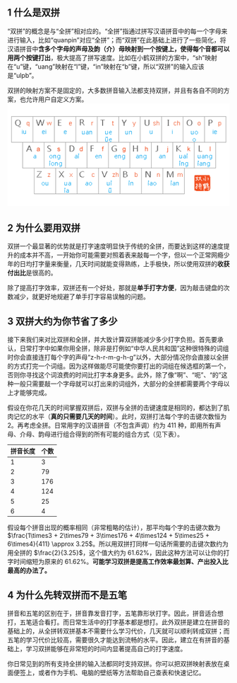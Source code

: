## 1 什么是双拼
“双拼”的概念是与“全拼”相对应的。“全拼”指通过拼写汉语拼音中的每一个字母来进行输入，比如“quanpin”对应“全拼”；而“双拼”在此基础上进行了一些简化，将汉语拼音中**含多个字母的声母及韵（介）母映射到一个按键上，使得每个音都可以用两个按键打出**，极大提高了拼写速度。比如在小鹤双拼的方案中，“sh”映射在“u”键，“uang”映射在“l”键，“in”映射在“b”键，所以“双拼”的输入应该是“ulpb”。

双拼的映射方案不是固定的，大多数拼音输入法都支持双拼，并且有各自不同的方案，也允许用户自定义方案。
![](./hejp.png)

## 2 为什么要用双拼
<!-- 讲双拼的优点，比如上手快，收获付出比高，提高工作效率，单手打字 -->
双拼一个最显著的优势就是打字速度明显快于传统的全拼，而要达到这样的速度提升的成本并不高，一开始你可能需要对照着表来敲每一个字，但以一个正常网瘾少年的日均打字量来衡量，几天时间就能变得熟练，上手极快，所以使用双拼的**收获付出比**是很高的。

除了提高打字效率，双拼还有一个好处，那就是**单手打字方便**，因为敲击键盘的次数减少，就更好地规避了单手打字容易误触的问题。

## 3 双拼大约为你节省了多少
接下来我们来对比双拼和全拼，并大致计算双拼能减少多少打字负担。首先要承认，日常打字中如果你用全拼，除非是打例如“中华人民共和国”这种很特殊的词组时你会直接连打每个字的声母“z-h-r-m-g-h-g”以外，大部分情况你会直接以全拼的方式打完一个词组。因为这样做能尽可能使你要打出的词组在候选框的第一个，否则你寻找这个词浪费的时间比打字本身更多。此外，除了像“啊”、“呃”、“的”这种一般只需要敲一个字母就可以打出来的词组外，大部分的全拼都需要两个字母以上才能够完成。

假设在你花几天的时间掌握双拼后，双拼与全拼的击键速度是相同的，都达到了肌肉记忆的水平（**真的只需要几天的时间**）。此时，双拼打法每个字的击键次数恒为 2。再考虑全拼。日常用字的汉语拼音（不包含声调）约为 411 种，即用所有声母、介母、韵母进行组合得到的所有可能的组合方式（见下表）。
<!-- | 拼音长度 | 1 | 2 | 3 | 4 | 5 | 6 |
| - | - | - | - | - | - | - |
| 个数 | 3 | 79 | 176 | 124 | 25 | 4 | -->

| 拼音长度 | 个数 |
| - | - |
| 1 | 3 |
| 2 | 79 |
| 3 | 176 |
| 4 | 124 |
| 5 | 25 |
| 6 | 4 |
假设每个拼音出现的概率相同（非常粗略的估计），那平均每个字的击键次数为 $\frac{1\times3 + 2\times79 + 3\times176 + 4\times124 + 5\times25 + 6\times4}{411} \approx 3.25$。所以用双拼打同样一句话所需要的击键次数约为用全拼的 $\frac{2}{3.25}$，这个值大约为 $61.62\%$，因此这种方法可以让你的打字时间缩短为原来的  $61.62\%$。**可能学习双拼是提高工作效率最划算、产出投入比最高的办法了。**

## 4 为什么先转双拼而不是五笔
拼音和五笔的区别在于，拼音靠发音打字，五笔靠形状打字。因此，拼音适合想打，五笔适合看打。而日常生活中的打字基本都是想打。此外双拼是建立在拼音的基础上的，从全拼转双拼基本不需要什么学习代价，几天就可以顺利转成双拼；而五笔的学习代价比较高，需要很久才能达到流畅的水平。因此，建立在有拼音的基础上，学习双拼能够在非常短的时间内显著提高自己的打字速度。

你日常见到的所有支持全拼的输入法都同时支持双拼。你可以把双拼映射表放在桌面便签上，或者作为手机、电脑的壁纸等方法帮助自己查表和快速记忆。